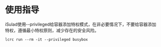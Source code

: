 # 使用指导<a name="ZH-CN_TOPIC_0184808089"></a>

iSulad使用--privileged给容器添加特权模式，在非必要情况下，不要给容器添加特权，遵循最小特权原则，减少存在的安全风险。

```
lcrc run --rm -it --privileged busybox
```